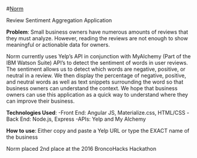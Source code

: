 #[Norm](https://secure-lake-34968.herokuapp.com/)

Review Sentiment Aggregation Application 

**Problem**: Small business owners have numerous amounts of reviews that they must analyze. However, reading the reviews are not enough to show meaningful or actionable data for owners. 

Norm currently uses Yelp’s API in conjunction with MyAlchemy (Part of the IBM Watson Suite) API’s to detect the sentiment of words in user reviews. The sentiment allows us to detect which words are negative, positive, or neutral in a review. We then display the percentage of negative, positive, and neutral words as well as text snippets surrounding the word so that business owners can understand the context. We hope that business owners can use this application  as a quick way to understand where they can improve their business. 

**Technologies Used**:
-Front End: Angular JS, Materialize.css, HTML/CSS 
-Back End: Node.js, Express
-APIs: Yelp and My Alchemy 

**How to use**: 
Either copy and paste a Yelp URL or type the EXACT name of the business

Norm placed 2nd place at the 2016 BroncoHacks Hackathon 
